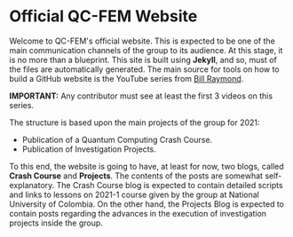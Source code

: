 # Official QC-FEM Website

Welcome to QC-FEM's official website. This is expected to be one of the main communication channels of the group to its audience. At this stage, it is no more than a blueprint. This site is built using **Jekyll**, and so, must of the files are automatically generated. The main source for tools on how to build a GitHub website is the YouTube series from [Bill Raymond](https://www.youtube.com/watch?v=uo4JslyQelQ&list=PLWzwUIYZpnJuT0sH4BN56P5oWTdHJiTNq&index=5).

**IMPORTANT:** Any contributor must see at least the first 3 videos on this series.

 The structure is based upon the main projects of the group for 2021:

* Publication of a Quantum Computing Crash Course.
* Publication of Investigation Projects.

To this end, the website is going to have, at least for now, two blogs, called **Crash Course** and **Projects**. The contents of the posts are somewhat self-explanatory. The Crash Course blog is expected to contain detailed scripts and links to lessons on 2021-1 course given by the group at National University of Colombia. On the other hand, the Projects Blog is expected to contain posts regarding the advances in the execution of investigation projects inside the group.
